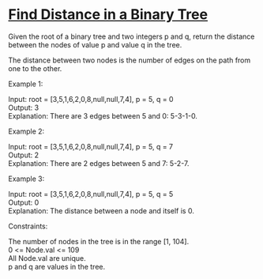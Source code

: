 # [Find Distance in a Binary Tree](https://leetcode.com/problems/find-distance-in-a-binary-tree/)

Given the root of a binary tree and two integers p and q, return the distance between the nodes of value p and value q in the tree.  

The distance between two nodes is the number of edges on the path from one to the other.  

Example 1:  

Input: root = [3,5,1,6,2,0,8,null,null,7,4], p = 5, q = 0  
Output: 3  
Explanation: There are 3 edges between 5 and 0: 5-3-1-0.  

Example 2:  

Input: root = [3,5,1,6,2,0,8,null,null,7,4], p = 5, q = 7  
Output: 2  
Explanation: There are 2 edges between 5 and 7: 5-2-7.  

Example 3:  

Input: root = [3,5,1,6,2,0,8,null,null,7,4], p = 5, q = 5  
Output: 0  
Explanation: The distance between a node and itself is 0.  
 
Constraints:  

The number of nodes in the tree is in the range [1, 104].  
0 <= Node.val <= 109  
All Node.val are unique.  
p and q are values in the tree.  